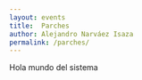 ```yaml
---
layout: events
title:  Parches
author: Alejandro Narváez Isaza
permalink: /parches/
---
```

Hola mundo del sistema
